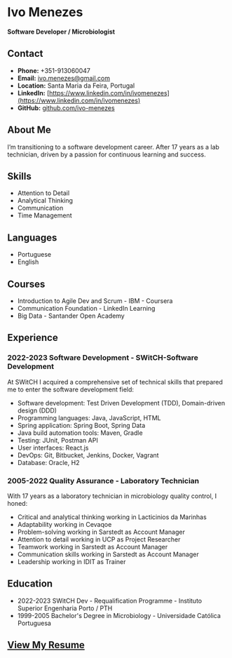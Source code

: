 # Ivo Menezes

**Software Developer / Microbiologist**

## Contact

- **Phone:** +351-913060047
- **Email:** [ivo.menezes@gmail.com](mailto:ivo.menezes@gmail.com)
- **Location:** Santa Maria da Feira, Portugal
- **LinkedIn:** [https://www.linkedin.com/in/ivomenezes](https://www.linkedin.com/in/ivomenezes)
- **GitHub:** [github.com/ivo-menezes](https://github.com/ivo-menezes)

## About Me

I’m transitioning to a software development career. After 17 years as a lab technician, driven by a passion for continuous learning and success.

## Skills

- Attention to Detail
- Analytical Thinking
- Communication
- Time Management

## Languages

- Portuguese
- English

## Courses

- Introduction to Agile Dev and Scrum - IBM - Coursera
- Communication Foundation - LinkedIn Learning
- Big Data - Santander Open Academy

## Experience

### 2022-2023 Software Development - SWitCH-Software Development

At SWitCH I acquired a comprehensive set of technical skills that prepared me to enter the software development field:
- Software development: Test Driven Development (TDD), Domain-driven design (DDD)
- Programming languages: Java, JavaScript, HTML
- Spring application: Spring Boot, Spring Data
- Java build automation tools: Maven, Gradle
- Testing: JUnit, Postman API
- User interfaces: React.js
- DevOps: Git, Bitbucket, Jenkins, Docker, Vagrant
- Database: Oracle, H2

### 2005-2022 Quality Assurance - Laboratory Technician

With 17 years as a laboratory technician in microbiology quality control, I honed:
- Critical and analytical thinking working in Lacticinios da Marinhas
- Adaptability working in Cevaqoe
- Problem-solving working in Sarstedt as Account Manager
- Attention to detail working in UCP as Project Researcher
- Teamwork working in Sarstedt as Account Manager
- Communication skills working in Sarstedt as Account Manager
- Leadership working in IDIT as Trainer

## Education

- 2022-2023 SWitCH Dev - Requalification Programme - Instituto Superior Engenharia Porto / PTH
- 1999-2005 Bachelor's Degree in Microbiology - Universidade Católica Portuguesa

## [View My Resume](https://github.com/ivo-menezes/CurriculumVitae/blob/main/resume.pdf)
